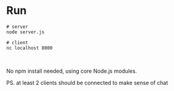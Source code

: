 # Run

```
# server
node server.js
```

```
# client
nc localhost 8000
```

<br>

No npm install needed, using core Node.js modules.

PS. at least 2 clients should be connected to make sense of chat 
